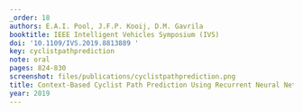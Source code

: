 ```yaml
---
_order: 18
authors: E.A.I. Pool, J.F.P. Kooij, D.M. Gavrila
booktitle: IEEE Intelligent Vehicles Symposium (IVS)
doi: '10.1109/IVS.2019.8813889 '
key: cyclistpathprediction
note: oral
pages: 824-830
screenshot: files/publications/cyclistpathprediction.png
title: Context-Based Cyclist Path Prediction Using Recurrent Neural Networks
year: 2019
---
```


